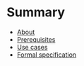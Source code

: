 # Summary

* [About](about.md)
* [Prerequisites](prerequisites.md)
* [Use cases](use_cases.md)
* [Formal specification](formal_specification.md)


